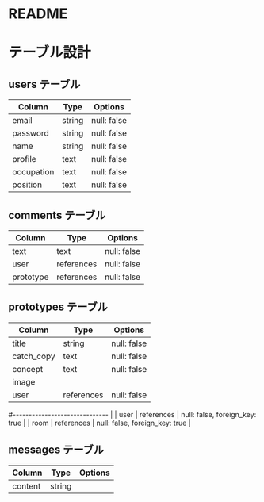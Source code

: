 # README

# テーブル設計

## users テーブル

| Column     | Type   | Options     |
| ---------- | ------ | ----------- |
| email      | string | null: false |
| password   | string | null: false |
| name       | string | null: false |
| profile    | text   | null: false |
| occupation | text   | null: false |
| position   | text   | null: false |

## comments テーブル

| Column     | Type   | Options     |
| ---------- | ------ | ----------- |
| text       | text   | null: false |
| user       | references | null: false |
| prototype  | references | null: false |

## prototypes テーブル

| Column     | Type   | Options     |
| ---------- | ------ | ----------- |
| title      | string | null: false |
| catch_copy | text   | null: false |
| concept    | text   | null: false |
| image      |        |             |
| user       | references | null: false |

#------------------------------ |
| user   | references | null: false, foreign_key: true |
| room   | references | null: false, foreign_key: true |

## messages テーブル

| Column  | Type       | Options                        |
| ------- | ---------- | ------------------------------ |
| content | string     |                                |
